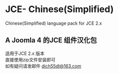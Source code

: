# JCE- Chinese(Simplified)
 Chinese(Simplified) language pack for JCE 2.x

## A Joomla 4 的JCE 组件汉化包 <br>
适用于JCE 2.x 版本<br>
直接使用zip文件安装即可<br>
如有疑问请发邮件 dich55dl@163.com